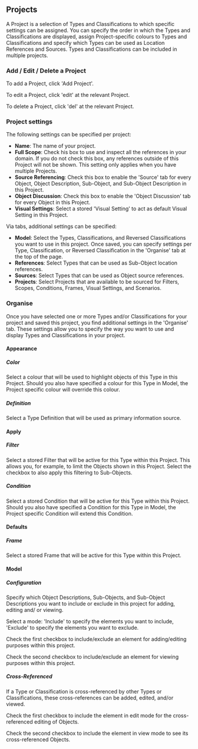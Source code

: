 ## Projects

A Project is a selection of Types and Classifications to which specific settings can be assigned. You can specify the order in which the Types and Classifications are displayed, assign Project-specific colours to Types and Classifications and specify which Types can be used as Location References and Sources. Types and Classifications can be included in multiple projects.

### Add / Edit / Delete a Project

To add a Project, click 'Add Project'.

To edit a Project, click 'edit' at the relevant Project.

To delete a Project, click 'del' at the relevant Project.

### Project settings

The following settings can be specified per project:

*   **Name**: The name of your project.
*   **Full Scope**: Check his box to use and inspect all the references in your domain. If you do not check this box, any references outside of this Project will not be shown. This setting only applies when you have multiple Projects.
*   **Source Referencing**: Check this box to enable the 'Source' tab for every Object, Object Description, Sub-Object, and Sub-Object Description in this Project.
*   **Object Discussion**: Check this box to enable the 'Object Discussion' tab for every Object in this Project.
*   **Visual Settings**: Select a stored 'Visual Setting' to act as default Visual Setting in this Project.

Via tabs, additional settings can be specified:

*   **Model**: Select the Types, Classifications, and Reversed Classifications you want to use in this project. Once saved, you can specify settings per Type, Classification, or Reversed Classification in the 'Organise' tab at the top of the page.
*   **References**: Select Types that can be used as Sub-Object location references.
*   **Sources**: Select Types that can be used as Object source references.
*   **Projects**: Select Projects that are available to be sourced for Filters, Scopes, Conditions, Frames, Visual Settings, and Scenarios.

### Organise

Once you have selected one or more Types and/or Classifications for your project and saved this project, you find additional settings in the 'Organise' tab. These settings allow you to specify the way you want to use and display Types and Classifications in your project.

#### Appearance

##### Color

Select a colour that will be used to highlight objects of this Type in this Project. Should you also have specified a colour for this Type in Model, the Project specific colour will override this colour.

##### Definition

Select a Type Definition that will be used as primary information source.

#### Apply

##### Filter

Select a stored Filter that will be active for this Type within this Project. This allows you, for example, to limit the Objects shown in this Project. Select the checkbox to also apply this filtering to Sub-Objects.

##### Condition

Select a stored Condition that will be active for this Type within this Project. Should you also have specified a Condition for this Type in Model, the Project specific Condition will extend this Condition.

#### Defaults

##### Frame

Select a stored Frame that will be active for this Type within this Project.

#### Model

##### Configuration

Specify which Object Descriptions, Sub-Objects, and Sub-Object Descriptions you want to include or exclude in this project for adding, editing and/ or viewing.

Select a mode: 'Include' to specify the elements you want to include, 'Exclude' to specify the elements you want to exclude.

Check the first checkbox to include/exclude an element for adding/editing purposes within this project.

Check the second checkbox to include/exclude an element for viewing purposes within this project.

##### Cross-Referenced

If a Type or Classification is cross-referenced by other Types or Classifications, these cross-references can be added, edited, and/or viewed. 

Check the first checkbox to include the element in edit mode for the cross-referenced editing of Objects.

Check the second checkbox to include the element in view mode to see its cross-referenced Objects.
